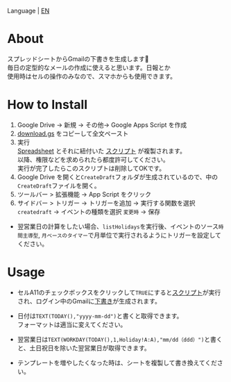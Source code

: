 Language | [EN](https://github.com/c-nao27/gmail-draft-generator/blob/master/README-en.md)


# About
スプレッドシートからGmailの下書きを生成します📧  
毎日の定型的なメールの作成に使えると思います。日報とか  
使用時はセルの操作のみなので、スマホからも使用できます。


# How to Install
1. Google Drive -> 新規 -> その他-> Google Apps Script を作成
2. [download.gs](https://raw.githubusercontent.com/c-nao27/gmail-draft-generator/master/download.gs) をコピーして全文ペースト  
3. 実行  
   [Spreadsheet](https://docs.google.com/spreadsheets/d/11jlhA_Tim8s6njnWUwJet0un1q5nkWzBKan9579I7m4/edit#gid=0)
   とそれに紐付いた [スクリプト](https://github.com/c-nao27/DraftGenerator-Gmail/tree/master/createDraft) が複製されます。  
   以降、権限などを求められたら都度許可してください。  
   実行が完了したらこのスクリプトは削除してOKです。  
4. Google Drive を開くと`CreateDraft`フォルダが生成されているので、中の`CreateDraft`ファイルを開く。  
5. ツールバー > 拡張機能 -> App Script をクリック
6. サイドバー > トリガー -> トリガーを追加 -> 実行する関数を選択 `createdraft` -> イベントの種類を選択 `変更時` -> 保存
 - 翌営業日の計算をしたい場合、`listHolidays`を実行後、イベントのソース`時間主導型`, `月ベースのタイマー`で月単位で実行されるようにトリガーを設定してください。


# Usage
- セルA11のチェックボックスをクリックして`TRUE`にすると[スクリプト](https://github.com/c-nao27/gmail-draft-generator/blob/master/createDraft/createDraft.gs)が実行され、ログイン中のGmailに[下書き](https://mail.google.com/mail/u/0/#drafts)が生成されます。

- 日付は`TEXT(TODAY(),"yyyy-mm-dd")`と書くと取得できます。  
   フォーマットは適当に変えてください。
- 翌営業日は`TEXT(WORKDAY(TODAY(),1,Holiday!A:A),"mm/dd（ddd）")`と書くと、土日祝日を除いた翌営業日が取得できます。
- テンプレートを増やしたくなった時は、シートを複製して書き換えてください。
